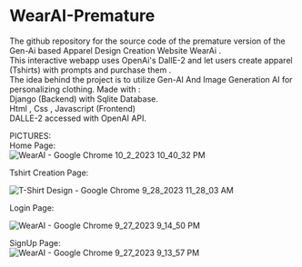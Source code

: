 # WearAI-Premature
The github repository for the source code of the premature version of the Gen-Ai based Apparel Design Creation Website WearAi .   
This interactive webapp uses OpenAi's DallE-2 and let users create apparel (Tshirts) with prompts and purchase them .  
The idea behind the project is to utilize Gen-AI And Image Generation AI for personalizing clothing.
Made with :    
Django (Backend) with Sqlite Database.  
Html , Css , Javascript (Frontend)  
DALLE-2 accessed with OpenAI API.

PICTURES:  
Home Page:    
![WearAI - Google Chrome 10_2_2023 10_40_32 PM](https://github.com/Rahulthesun/WearAI-Premature/assets/115390877/50f0ab34-099d-48f5-86b5-442783cf528d)

Tshirt Creation Page:  

![T-Shirt Design - Google Chrome 9_28_2023 11_28_03 AM](https://github.com/Rahulthesun/WearAI-Premature/assets/115390877/69243755-8181-4c25-aa1c-38e7ad1e9b59)  

Login Page:  

![WearAI - Google Chrome 9_27_2023 9_14_50 PM](https://github.com/Rahulthesun/WearAI-Premature/assets/115390877/0dbb5a03-d4d1-4996-aac4-e8710a6b20b6)  

SignUp Page:    
![WearAI - Google Chrome 9_27_2023 9_13_57 PM](https://github.com/Rahulthesun/WearAI-Premature/assets/115390877/6a36f89e-1041-4463-811e-ee722518b0cf)


